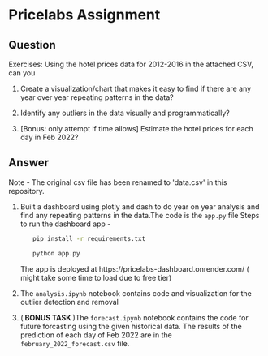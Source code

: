 # Pricelabs Assignment
## Question
Exercises: Using the hotel prices data for 2012-2016 in the attached CSV, can you

1. Create a visualization/chart that makes it easy to find if there are any year over year repeating patterns in the data?

2. Identify any outliers in the data visually and programmatically?

3. [Bonus: only attempt if time allows] Estimate the hotel prices for each day in Feb 2022?

## Answer

Note - The original csv file has been renamed to 'data.csv' in this repository.

1) Built a dashboard using plotly and dash to do year on year analysis and find any repeating patterns in the data.The code is the `app.py` file Steps to run the dashboard app -
    <ul>

    ```bash
    pip install -r requirements.txt
    ```
   

    ```bash
    python app.py
    ```
    </ul>  
    The app is deployed at https://pricelabs-dashboard.onrender.com/ ( might take some time to load due to free tier)

2) The `analysis.ipynb` notebook contains code and visualization for the outlier detection and removal

3) (<b> BONUS TASK </b>)The `forecast.ipynb` notebook contains the code for future forcasting using the given historical data. The results of the prediction of each day of Feb 2022 are in the `february_2022_forecast.csv` file.





